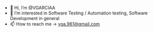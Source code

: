 - 👋 Hi, I’m @VGARCIAA
- 👀 I’m interested in Software Testing / Automation testing, Software Development in general
- 📫 How to reach me -> vga.961@gmail.com

<!---
VGARCIAA/VGARCIAA is a ✨ special ✨ repository because its `README.md` (this file) appears on your GitHub profile.
You can click the Preview link to take a look at your changes.
--->
